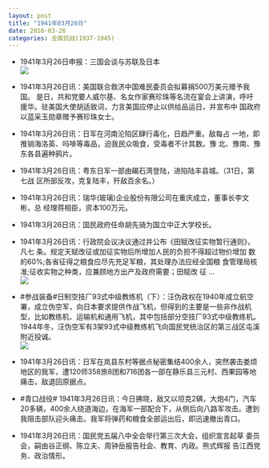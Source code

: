 ```yaml
---
layout: post
title: "1941年03月26日"
date: 2016-03-26
categories: 全面抗战(1937-1945)
---
```


<meta name="referrer" content="no-referrer" />

- 1941年3月26日申报：三国会谈与苏联及日本 <br/><img src="https://ww2.sinaimg.cn/large/aca367d8jw1f2antgmgvij20lq0ycqkq.jpg" />

- 1941年3月26日讯：美国联合救济中国难民委员会拟募捐500万美元赠予我国。 是日，共和党要人威尔基、名女作家赛珍珠等名流在宴会上讲演，呼吁 援华。驻美国大使胡适致词，力言美国应停止以供给品运日，并宣布中 国政府以蓝采玉勋章赠予赛珍珠女士。 

- 1941年3月26日讯：日军在河南沦陷区肆行毒化，日趋严重。敌每占 一地，即推销海洛英、吗啡等毒品，迫我民众吸食，受毒者不计其数。豫 北、豫南、豫东各县遍种鸦片。 

- 1941年3月26日讯：粤东日军一部由碣石湾登陆，进陷陆丰县城。（31日，第七战 区所部反攻，克复陆丰，歼敌百余名。） 

- 1941年3月26日讯：瑞华(玻璃)企业股份有限公司在重庆成立，董事长李文彬，总 经理蒋相臣，资本100万元。 

- 1941年3月26日讯：国民政府任命胡先骑为国立中正大学校长。 

- 1941年3月26日讯：行政院会议决议通过并公布《田赋改征实物暂行通则》，凡七 条。规定天赋改征或加征实物后所增加人民的负担不得超过物价增加 数的60%;各省征得之粮食应尽先充足军粮，其处理办法应经全国粮 食管理局核准;征收实物之种类，应兼顾地方出产及政府需要；田赋改 征 ... <br/><img src="https://ww4.sinaimg.cn/large/aca367d8jw1f2a306g0v0j20c80bxabo.jpg" />

- #参战装备#日制空技厂93式中级教练机（下）：汪伪政权在1940年成立航空署，成立伪空军，向日本要求提供作战飞机，但得到的主要是一些非作战机型，比如教练机、运输机和通用飞机，其中包括部分空技厂93式中级教练机。1944年冬，汪伪空军有3架93式中级教练机飞向国民党统治区的第三战区屯溪附近投诚。 <br/><img src="https://ww3.sinaimg.cn/large/aca367d8jw1f2a1ak21xrj20l20h7n1s.jpg" />

- 1941年3月26日讯：日军在岚县东村等据点秘密集结400余人，突然袭击娄烦地区的我军，遭120师358旅8团和716团各一部在静乐县三元村、西果园等地痛击，敌退回原据点。 

- #青口战役# 1941年3月26日讯：今日拂晓，敌又以坦克2辆，大炮4门，汽车20多辆，400余人绕道海边，在海军一部配合下，从侧后向八路军攻击。遭到我阻击部队迎头痛击。我军将弹药和粮食全部运出后，即迅速撤出青口。 

- 1941年3月26日讯：国民党五届八中全会举行第三次大会，组织宣言起草 委员会，嗣由谷正纲、陈立夫、周钟岳报告社会、教育、内政。熊式辉报 告江西党务、政治情形。 

